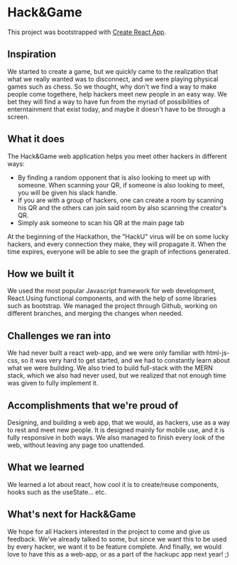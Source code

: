 # Hack&Game

This project was bootstrapped with [Create React App](https://github.com/facebook/create-react-app).

## Inspiration

We started to create a game, but we quickly came to the realization that what we really wanted was to disconnect, and we were playing physical games such as chess. So we thought, why don't we find a way to make people come togethere, help hackers meet new people in an easy way. We bet they will find a way to have fun from the myriad of possibilities of enterntainment that exist today, and maybe it doesn't have to be through a screen.

## What it does

The Hack&Game web application helps you meet other hackers in different ways:
- By finding a random opponent that is also looking to meet up with someone. When scanning your QR, if someone is also looking to meet, you will be given his slack handle.
- If you are with a group of hackers, one can create a room by scanning his QR and the others can join said room by also scanning the creator's QR.
- Simply ask someone to scan his QR at the main page tab

At the beginning of the Hackathon, the "HackU" virus will be on some lucky hackers, and every connection they make, they will propagate it. When the time expires, everyone will be able to see the graph of infections generated.

## How we built it

We used the most popular Javascript framework for web development, React.Using functional components, and with the help of some libraries such as bootstrap. We managed the project through Github, working on different branches, and merging the changes when needed.

## Challenges we ran into

We had never built a react web-app, and we were only familiar with html-js-css, so it was very hard to get started, and we had to constantly learn about what we were building. We also tried to build full-stack with the MERN stack, which we also had never used, but we realized that not enough time was given to fully implement it. 

## Accomplishments that we're proud of

Designing, and building a web app, that we would, as hackers, use as a way to rest and meet new people. It is designed mainly for mobile use, and it is fully responsive in both ways. We also managed to finish every look of the web, without leaving any page too unattended.

## What we learned

We learned a lot about react, how cool it is to create/reuse components, hooks such as the useState... etc.

## What's next for Hack&Game

We hope for all Hackers interested in the project to come and give us feedback. We've already talked to some, but since we want this to be used by every hacker, we want it to be feature complete. And finally, we would love to have this as a web-app, or as a part of the hackupc app next year! ;) 
